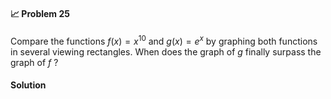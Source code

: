 <div class="alert alert-warning" role="alert">
<h4 class="alert-heading">📈 Problem 25</h4>

Compare the functions $f(x) = x^{10}$ and $g(x) = e^x$ by graphing both functions in several viewing rectangles. When does the graph of $g$ finally surpass the graph of $f$ ?

</div>

<div class="alert alert-success" role="alert">
<h4 class="alert-heading">Solution</h4>



</div>
